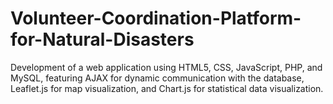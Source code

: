 # Volunteer-Coordination-Platform-for-Natural-Disasters
Development of a web application using HTML5, CSS, JavaScript, PHP, and MySQL, featuring AJAX for dynamic communication with the database, Leaflet.js for map visualization, and Chart.js for statistical data visualization.
